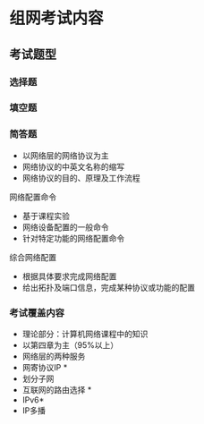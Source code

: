 # 组网考试内容

## 考试题型

### 选择题

### 填空题

### 简答题

- 以网络层的网络协议为主
- 网络协议的中英文名称的缩写
- 网络协议的目的、原理及工作流程

网络配置命令

- 基于课程实验
- 网络设备配置的一般命令
- 针对特定功能的网络配置命令

综合网络配置

- 根据具体要求完成网络配置
- 给出拓扑及端口信息，完成某种协议或功能的配置



### 考试覆盖内容

- 理论部分：计算机网络课程中的知识
- 以第四章为主（95%以上）
- 网络层的两种服务
- 网寄协议IP *
- 划分子网
- 互联网的路由选择 *
- IPv6*
- IP多播